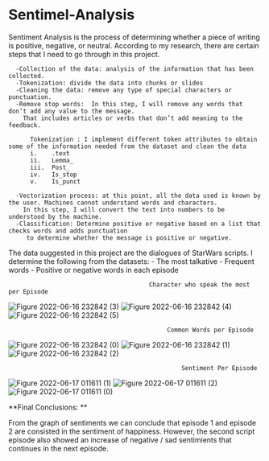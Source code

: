 # Sentimel-Analysis

Sentiment Analysis is the process of determining whether a piece of writing is positive, negative, or neutral.
According to my research, there are certain steps that I need to go through in this project.

      -Collection of the data: analysis of the information that has been collected. 
      -Tokenization: divide the data into chunks or slides 
      -Cleaning the data: remove any type of special characters or punctuation.
      -Remove stop words:  In this step, I will remove any words that don’t add any value to the message.
        That includes articles or verbs that don’t add meaning to the feedback.
          
          Tokenization : I implement different token attributes to obtain some of the information needed from the dataset and clean the data 
          i.	.text
          ii.	Lemma_
          iii.	Post_
          iv.	Is_stop
          v.	Is_punct 
        
      -Vectorization process: at this point, all the data used is known by the user. Machines cannot understand words and characters.  
        In this step, I will convert the text into numbers to be understood by the machine. 
      -Classification: Determine positive or negative based on a list that checks words and adds punctuation 
         to determine whether the message is positive or negative.

The data suggested in this project are the dialogues of StarWars scripts. 
I determine the following from the datasets: 
      -	The most talkative 
      -	Frequent words 
      -	Positive or negative words in each episode 



                                           Character who speak the most per Episode 
                                     
![Figure 2022-06-16 232842 (3)](https://user-images.githubusercontent.com/106505515/174219267-6cabdb60-2d8e-46aa-9049-5cce1a7622c7.png)
![Figure 2022-06-16 232842 (4)](https://user-images.githubusercontent.com/106505515/174219269-ff74f473-676b-4ef3-90f5-0b874d582b9f.png)
![Figure 2022-06-16 232842 (5)](https://user-images.githubusercontent.com/106505515/174219270-8cabbb5e-0976-4535-a65d-3ba13c6a4d1d.png)

                                                Common Words per Episode
                                    
![Figure 2022-06-16 232842 (0)](https://user-images.githubusercontent.com/106505515/174219264-b0a99886-d7ae-4b6a-aadc-4b6d94524e05.png)
![Figure 2022-06-16 232842 (1)](https://user-images.githubusercontent.com/106505515/174219265-bc05e2a8-cdb7-4925-879d-8d4030a687bc.png)
![Figure 2022-06-16 232842 (2)](https://user-images.githubusercontent.com/106505515/174219266-18770142-f458-4283-a209-7946b945249b.png)

                                 
                                                    Sentiment Per Episode 
                                                   
![Figure 2022-06-17 011611 (1)](https://user-images.githubusercontent.com/106505515/174230019-ae63d0d1-8b82-474e-a9b2-369dc3ec31c4.png)
![Figure 2022-06-17 011611 (2)](https://user-images.githubusercontent.com/106505515/174230020-35230c98-1200-4c9e-988a-74057a147ce5.png)
![Figure 2022-06-17 011611 (0)](https://user-images.githubusercontent.com/106505515/174230021-c96eb3fc-a3e4-41ee-860e-9a8e94d31f52.png)
                                      

**Final Conclusions: **

From the graph of sentiments we can conclude that episode 1 and episode 2 are consisted in the sentiment of happiness. However, the second script episode also showed an increase of negative / sad sentimients that continues in the next episode. 

